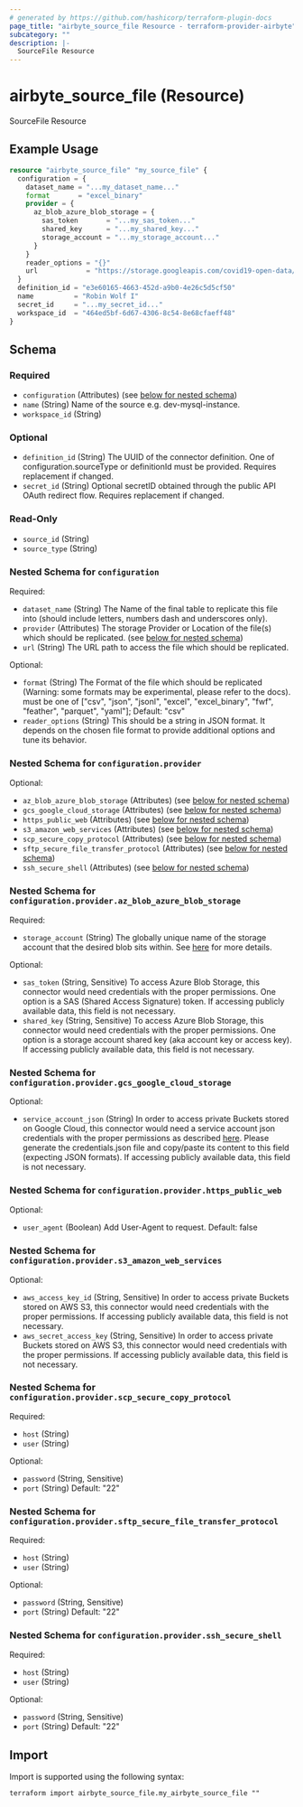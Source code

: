 ```yaml
---
# generated by https://github.com/hashicorp/terraform-plugin-docs
page_title: "airbyte_source_file Resource - terraform-provider-airbyte"
subcategory: ""
description: |-
  SourceFile Resource
---
```


# airbyte_source_file (Resource)

SourceFile Resource

## Example Usage

```terraform
resource "airbyte_source_file" "my_source_file" {
  configuration = {
    dataset_name = "...my_dataset_name..."
    format       = "excel_binary"
    provider = {
      az_blob_azure_blob_storage = {
        sas_token       = "...my_sas_token..."
        shared_key      = "...my_shared_key..."
        storage_account = "...my_storage_account..."
      }
    }
    reader_options = "{}"
    url            = "https://storage.googleapis.com/covid19-open-data/v2/latest/epidemiology.csv"
  }
  definition_id = "e3e60165-4663-452d-a9b0-4e26c5d5cf50"
  name          = "Robin Wolf I"
  secret_id     = "...my_secret_id..."
  workspace_id  = "464ed5bf-6d67-4306-8c54-8e68cfaeff48"
}
```

<!-- schema generated by tfplugindocs -->
## Schema

### Required

- `configuration` (Attributes) (see [below for nested schema](#nestedatt--configuration))
- `name` (String) Name of the source e.g. dev-mysql-instance.
- `workspace_id` (String)

### Optional

- `definition_id` (String) The UUID of the connector definition. One of configuration.sourceType or definitionId must be provided. Requires replacement if changed.
- `secret_id` (String) Optional secretID obtained through the public API OAuth redirect flow. Requires replacement if changed.

### Read-Only

- `source_id` (String)
- `source_type` (String)

<a id="nestedatt--configuration"></a>
### Nested Schema for `configuration`

Required:

- `dataset_name` (String) The Name of the final table to replicate this file into (should include letters, numbers dash and underscores only).
- `provider` (Attributes) The storage Provider or Location of the file(s) which should be replicated. (see [below for nested schema](#nestedatt--configuration--provider))
- `url` (String) The URL path to access the file which should be replicated.

Optional:

- `format` (String) The Format of the file which should be replicated (Warning: some formats may be experimental, please refer to the docs). must be one of ["csv", "json", "jsonl", "excel", "excel_binary", "fwf", "feather", "parquet", "yaml"]; Default: "csv"
- `reader_options` (String) This should be a string in JSON format. It depends on the chosen file format to provide additional options and tune its behavior.

<a id="nestedatt--configuration--provider"></a>
### Nested Schema for `configuration.provider`

Optional:

- `az_blob_azure_blob_storage` (Attributes) (see [below for nested schema](#nestedatt--configuration--provider--az_blob_azure_blob_storage))
- `gcs_google_cloud_storage` (Attributes) (see [below for nested schema](#nestedatt--configuration--provider--gcs_google_cloud_storage))
- `https_public_web` (Attributes) (see [below for nested schema](#nestedatt--configuration--provider--https_public_web))
- `s3_amazon_web_services` (Attributes) (see [below for nested schema](#nestedatt--configuration--provider--s3_amazon_web_services))
- `scp_secure_copy_protocol` (Attributes) (see [below for nested schema](#nestedatt--configuration--provider--scp_secure_copy_protocol))
- `sftp_secure_file_transfer_protocol` (Attributes) (see [below for nested schema](#nestedatt--configuration--provider--sftp_secure_file_transfer_protocol))
- `ssh_secure_shell` (Attributes) (see [below for nested schema](#nestedatt--configuration--provider--ssh_secure_shell))

<a id="nestedatt--configuration--provider--az_blob_azure_blob_storage"></a>
### Nested Schema for `configuration.provider.az_blob_azure_blob_storage`

Required:

- `storage_account` (String) The globally unique name of the storage account that the desired blob sits within. See <a href="https://docs.microsoft.com/en-us/azure/storage/common/storage-account-overview" target="_blank">here</a> for more details.

Optional:

- `sas_token` (String, Sensitive) To access Azure Blob Storage, this connector would need credentials with the proper permissions. One option is a SAS (Shared Access Signature) token. If accessing publicly available data, this field is not necessary.
- `shared_key` (String, Sensitive) To access Azure Blob Storage, this connector would need credentials with the proper permissions. One option is a storage account shared key (aka account key or access key). If accessing publicly available data, this field is not necessary.


<a id="nestedatt--configuration--provider--gcs_google_cloud_storage"></a>
### Nested Schema for `configuration.provider.gcs_google_cloud_storage`

Optional:

- `service_account_json` (String) In order to access private Buckets stored on Google Cloud, this connector would need a service account json credentials with the proper permissions as described <a href="https://cloud.google.com/iam/docs/service-accounts" target="_blank">here</a>. Please generate the credentials.json file and copy/paste its content to this field (expecting JSON formats). If accessing publicly available data, this field is not necessary.


<a id="nestedatt--configuration--provider--https_public_web"></a>
### Nested Schema for `configuration.provider.https_public_web`

Optional:

- `user_agent` (Boolean) Add User-Agent to request. Default: false


<a id="nestedatt--configuration--provider--s3_amazon_web_services"></a>
### Nested Schema for `configuration.provider.s3_amazon_web_services`

Optional:

- `aws_access_key_id` (String, Sensitive) In order to access private Buckets stored on AWS S3, this connector would need credentials with the proper permissions. If accessing publicly available data, this field is not necessary.
- `aws_secret_access_key` (String, Sensitive) In order to access private Buckets stored on AWS S3, this connector would need credentials with the proper permissions. If accessing publicly available data, this field is not necessary.


<a id="nestedatt--configuration--provider--scp_secure_copy_protocol"></a>
### Nested Schema for `configuration.provider.scp_secure_copy_protocol`

Required:

- `host` (String)
- `user` (String)

Optional:

- `password` (String, Sensitive)
- `port` (String) Default: "22"


<a id="nestedatt--configuration--provider--sftp_secure_file_transfer_protocol"></a>
### Nested Schema for `configuration.provider.sftp_secure_file_transfer_protocol`

Required:

- `host` (String)
- `user` (String)

Optional:

- `password` (String, Sensitive)
- `port` (String) Default: "22"


<a id="nestedatt--configuration--provider--ssh_secure_shell"></a>
### Nested Schema for `configuration.provider.ssh_secure_shell`

Required:

- `host` (String)
- `user` (String)

Optional:

- `password` (String, Sensitive)
- `port` (String) Default: "22"

## Import

Import is supported using the following syntax:

```shell
terraform import airbyte_source_file.my_airbyte_source_file ""
```
